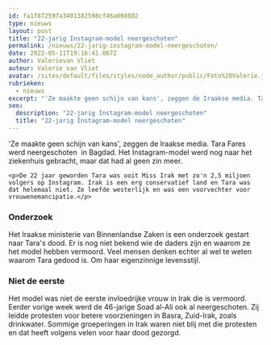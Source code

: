 ```yaml
---
id: fa1f872597a3401382598cf46a060802
type: nieuws
layout: post
title: "22-jarig Instagram-model neergeschoten"
permalink: /nieuws/22-jarig-instagram-model-neergeschoten/
date: 2022-05-11T19:16:41.067Z
author: Valerievan Vliet
auteur: Valerie van Vliet
avatar: /sites/default/files/styles/node_author/public/Foto%20Valerie.jpg?itok=JJKtHUUV
rubrieken:
  - nieuws
excerpt: "'Ze maakte geen schijn van kans', zeggen de Iraakse media. Tara Fares werd neergeschoten  in Bagdad. Het Instagram-model werd nog naar het ziekenhuis gebracht, maar dat had al geen zin meer.  "
seo:
  description: "22-jarig Instagram-model neergeschoten"
  title: "22-jarig Instagram-model neergeschoten"
---
```

'Ze maakte geen schijn van kans', zeggen de Iraakse media. Tara Fares werd neergeschoten  in Bagdad. Het Instagram-model werd nog naar het ziekenhuis gebracht, maar dat had al geen zin meer.  

    <p>De 22 jaar geworden Tara was ooit Miss Irak met zo'n 2,5 miljoen volgers op Instagram. Irak is een erg conservatief land en Tara was dat helemaal niet. Ze leefde westerlijk en was een voorvechter voor vrouwenemancipatie.</p>
<h3>Onderzoek</h3>
<p>Het Iraakse ministerie van Binnenlandse Zaken is een onderzoek gestart naar Tara's dood. Er is nog niet bekend wie de daders zijn en waarom ze het model hebben vermoord. Veel mensen denken echter al wel te weten waarom Tara gedood is. Om haar eigenzinnige levensstijl.</p>
<h3>Niet de eerste</h3>
<p>Het model was niet de eerste invloedrijke vrouw in Irak die is vermoord. Eerder vorige week werd de 46-jarige Soad al-Ali ook al neergeschoten. Zij leidde protesten voor betere voorzieningen in Basra, Zuid-Irak, zoals drinkwater. Sommige groeperingen in Irak waren niet blij met die protesten en dat heeft volgens velen voor haar dood gezorgd.</p>
<p><div class="media media-element-container media-default"><div id="file-534773" class="file file-image file-image-oembed">

        
  
  <div class="content">
    
  </div>

  
</div>
</div>
<p> </p>  
